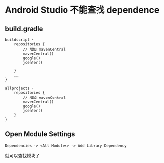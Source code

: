 # Android Studio 不能查找 dependence

## build.gradle

	buildscript {
	    repositories {
			// 增加 mavenCentral
	        mavenCentral()
	        google()
	        jcenter()
	        
	    }
	    ……
	}
	
	allprojects {
	    repositories {
			// 增加 mavenCentral
	        mavenCentral()
	        google()
	        jcenter()
	    }
	}

## Open Module Settings

	Dependencies -> <All Modules> -> Add Library Dependency

就可以查找模块了